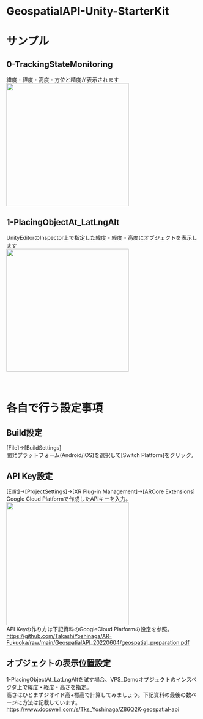 # GeospatialAPI-Unity-StarterKit
# サンプル
## 0-TrackingStateMonitoring
緯度・経度・高度・方位と精度が表示されます<br>
<img src="https://github.com/TakashiYoshinaga/GeospatialAPI-Unity-StarterKit/raw/AR_Fukuoka-20220604/Materials/0-demo.png" width="320" />

## 1-PlacingObjectAt_LatLngAlt
UnityEditorのInspector上で指定した緯度・経度・高度にオブジェクトを表示します<br>
<img src="https://github.com/TakashiYoshinaga/GeospatialAPI-Unity-StarterKit/raw/AR_Fukuoka-20220604/Materials/1-demo.png" width="320" />
<br><br><br>

# 各自で行う設定事項
## Build設定
[File]->[BuildSettings]
<br>
開発プラットフォーム(Android/iOS)を選択して[Switch Platform]をクリック。
<br>
## API Key設定
[Edit]->[ProjectSettings]->[XR Plug-in Management]->[ARCore Extensions]
<br>
Google Cloud Platformで作成したAPIキーを入力。
<br>
<img src="https://github.com/TakashiYoshinaga/GeospatialAPI-Unity-StarterKit/raw/AR_Fukuoka-20220604/Materials/api.png" width="320" />
<br>
API Keyの作り方は下記資料のGoogleCloud Platformの設定を参照。
<br>
https://github.com/TakashiYoshinaga/AR-Fukuoka/raw/main/GeospatialAPI_20220604/geospatial_preparation.pdf
<br>

## オブジェクトの表示位置設定
1-PlacingObjectAt_LatLngAltを試す場合、VPS_Demoオブジェクトのインスペクタ上で緯度・経度・高さを指定。<br>
高さはひとまずジオイド高+標高で計算してみましょう。下記資料の最後の数ページに方法は記載しています。<br>
https://www.docswell.com/s/Tks_Yoshinaga/Z86Q2K-geospatial-api


